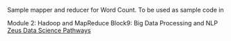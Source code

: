 
Sample mapper and reducer for Word Count. To be used as sample code in 

Module 2: Hadoop and MapReduce
Block9: Big Data Processing and NLP 
[Zeus Data Science Pathways](https://zeus.tsus.edu/) 
